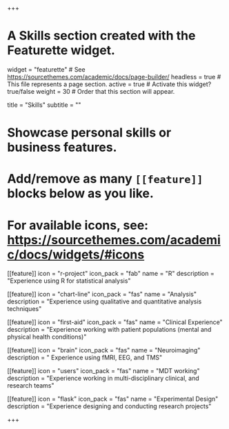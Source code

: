 +++
# A Skills section created with the Featurette widget.
widget = "featurette"  # See https://sourcethemes.com/academic/docs/page-builder/
headless = true  # This file represents a page section.
active = true  # Activate this widget? true/false
weight = 30  # Order that this section will appear.

title = "Skills"
subtitle = ""

# Showcase personal skills or business features.
# 
# Add/remove as many `[[feature]]` blocks below as you like.
# 
# For available icons, see: https://sourcethemes.com/academic/docs/widgets/#icons

[[feature]]
  icon = "r-project"
  icon_pack = "fab"
  name = "R"
  description = "Experience using R for statistical analysis"
  
[[feature]]
  icon = "chart-line"
  icon_pack = "fas"
  name = "Analysis"
  description = "Experience using qualitative and quantitative analysis techniques"  
  
[[feature]]
  icon = "first-aid"
  icon_pack = "fas"
  name = "Clinical Experience"
  description = "Experience working with patient populations (mental and physical health conditions)"
  
  
[[feature]]
  icon = "brain"
  icon_pack = "fas"
  name = "Neuroimaging"
  description = " Experience using fMRI, EEG, and TMS"
  
[[feature]]
  icon = "users"
  icon_pack = "fas"
  name = "MDT working"
  description = "Experience working in multi-disciplinary clinical, and research teams"
  
[[feature]]
  icon = "flask"
  icon_pack = "fas"
  name = "Experimental Design"
  description = "Experience designing and conducting research projects"

+++
